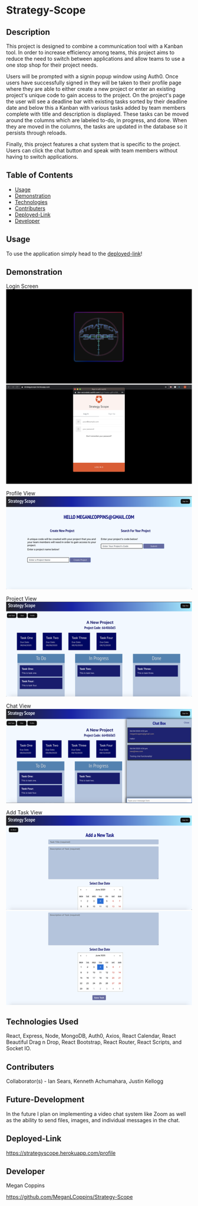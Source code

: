 # Strategy-Scope

## Description

This project is designed to combine a communication tool with a Kanban tool. In order to increase efficiency among teams, this project aims to reduce the need to switch between applications and allow teams to use a one stop shop for their project needs.

Users will be prompted with a signin popup window using Auth0. Once users have successfully signed in they will be taken to their profile page where they are able to either create a new project or enter an existing project's unique code to gain access to the project. On the project's page the user will see a deadline bar with existing tasks sorted by their deadline date and below this a Kanban with various tasks added by team members complete with title and description is displayed. These tasks can be moved around the columns which are labeled to-do, in progress, and done. When they are moved in the columns, the tasks are updated in the database so it persists through reloads.

Finally, this project features a chat system that is specific to the project. Users can click the chat button and speak with team members without having to switch applications.

## Table of Contents
* [Usage](#Usage)
* [Demonstration](#Demonstration)
* [Technologies](#Technologies)
* [Contributers](#Contributers)
* [Deployed-Link](#Deployed-Link)
* [Developer](#Devloper)

## Usage

To use the application simply head to the [deployed-link](https://strategyscope.herokuapp.com/profile)!

## Demonstration

Login Screen
![strategy scope sign in logo](/images/signinlogo.png)
![strategy scope login popup](/images/loginScreen.png)

Profile View
![strategy scope profile](/images/profile.png)

Project View
![strategy scope project](/images/kanbanview.png)

Chat View
![strategy scope chat](/images/chat.png)

Add Task View 
![strategy scope add task](/images/addtask1.png)
![strategy scope add task2](/images/addtask2.png)

## Technologies Used

React, Express, Node, MongoDB, Auth0, Axios, React Calendar, React Beautiful Drag n Drop, React Bootstrap, React Router, React Scripts, and Socket IO.

## Contributers

Collaborator(s) - Ian Sears, Kenneth Achumahara, Justin Kellogg

## Future-Development

In the future I plan on implementing a video chat system like Zoom as well as the ability to send files, images, and individual messages in the chat. 

## Deployed-Link

https://strategyscope.herokuapp.com/profile

## Developer

Megan Coppins

https://github.com/MeganLCoppins/Strategy-Scope
